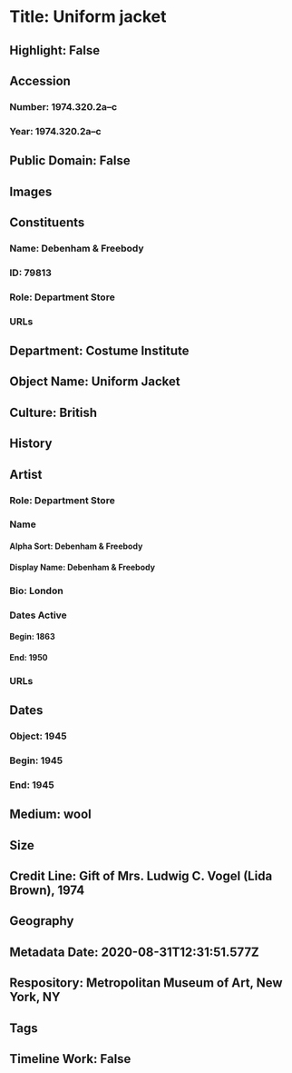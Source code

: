 # Title: Uniform jacket
## Highlight: False
## Accession
### Number: 1974.320.2a–c
### Year: 1974.320.2a–c
## Public Domain: False
## Images
## Constituents
### Name: Debenham &amp; Freebody
### ID: 79813
### Role: Department Store
### URLs
## Department: Costume Institute
## Object Name: Uniform Jacket
## Culture: British
## History
## Artist
### Role: Department Store
### Name
#### Alpha Sort: Debenham & Freebody
#### Display Name: Debenham & Freebody
### Bio: London
### Dates Active
#### Begin: 1863
#### End: 1950
### URLs
## Dates
### Object: 1945
### Begin: 1945
### End: 1945
## Medium: wool
## Size
## Credit Line: Gift of Mrs. Ludwig C. Vogel (Lida Brown), 1974
## Geography
## Metadata Date: 2020-08-31T12:31:51.577Z
## Respository: Metropolitan Museum of Art, New York, NY
## Tags
## Timeline Work: False